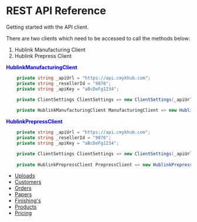 # REST API Reference

Getting started with the API client.

There are two clients which need to be accessed to call the methods below:
1. Hublink Manufacturing Client
2. Hublink Prepress Client

<span style="color: blue">**HublinkManufacturingClient**</span>

```csharp
	private string _apiUrl = "https://api.cmykhub.com";
	private string _resellerId = "9876";
	private string _apiKey = "aBcDeFg1234";

	private ClientSettings ClientSettings => new ClientSettings(_apiUrl, _resellerId, _apiKey);
	
	private HublinkManufacturingClient ManufacturingClient => new HublinkManufacturingClient(new HttpClientFactory(), ClientSettings)
```

<span style="color: blue">**HublinkPrepressClient**</span>

```csharp
	private string _apiUrl = "https://api.cmykhub.com";
	private string _resellerId = "9876";
	private string _apiKey = "aBcDeFg1234";

	private ClientSettings ClientSettings => new ClientSettings(_apiUrl, _resellerId, _apiKey);
	
	private HublinkPrepressClient PrepressClient => new HublinkPrepressClient(new HttpClientFactory(), ClientSettings)
```

* [Uploads](Uploads.md)
* [Customers](Customers.md)
* [Orders](Orders.md)
* [Papers](Papers.md)
* [Finishing's](Finishings.md)
* [Products](Products.md)
* [Pricing](Pricing.md)

